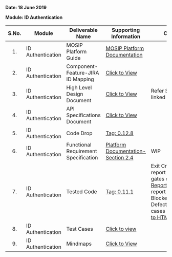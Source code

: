 **Date: 18 June 2019**

**Module: ID Authentication**

|**S.No.**|**Module**|**Deliverable Name**| **Supporting Information**|**Comments**|
|:------:|-----|---|---|---|
|1.|ID Authentication|MOSIP Platform Guide|[MOSIP Platform Documentation](Platform-Documentation)||
|2.|ID Authentication|Component-Feature-JIRA ID Mapping|[Click to View](https://github.com/mosip/mosip/wiki/Component-Feature-ID-JIRA-ID-Mapping#11-authentication-)|
|3.|ID Authentication|High Level Design Document|[Click to View](Deliverables---Attachments)|Refer Section 7 in the linked page|
|4.|ID Authentication|API Specifications Document|[Click to View](https://github.com/mosip/mosip/wiki/ID-Authentication-APIs)||
|5.|ID Authentication|Code Drop|[Tag: 0.12.8](/mosip/mosip/releases/tag/0.12.8)||
|6.|ID Authentication|Functional Requirement Specification|[Platform Documentation-Section 2.4](https://github.com/mosip/mosip/wiki/Platform-Documentation#34-id-authentication-)|WIP|
|7.|ID Authentication|Tested Code|[Tag: 0.11.1](/mosip/mosip/releases/tag/0.11.1)|Exit Criteria: Sonar report with all quality gates cleared ([Sonar Report](http://104.215.158.154:9000/dashboard?id=io.mosip.authentication%3Aauthentication-parent)), Zephyr report indicating: No Blocker/Critical/Major Defects, 100% test cases executed [link to HTML report](https://github.com/mosip/mosip/blob/master/docs/testing/ID-Authentication/TestReport/IDA%20Sprint12%20Smoke.zip)|
|8.|ID Authentication|Test Cases|[Click to view](https://github.com/mosip/mosip/tree/master/docs/testing/ID-Authentication/Testcases)||
|9.|ID Authentication|Mindmaps|[Click to View](https://github.com/mosip/mosip/tree/master/docs/testing/ID-Authentication/Mindmaps)|